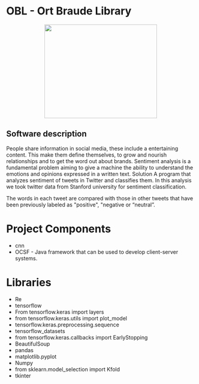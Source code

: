  # OBL - Ort Braude Library
 <p align="center"><img src="https://github.com/nissim490/The-Library-System/blob/master/images/icon.ico" height="250" width="300" /></p>

  
## Software description  
People share information in social media, these include a entertaining content. This make them define themselves, to grow and nourish relationships and to get the word out about brands.
Sentiment analysis is a fundamental problem aiming to give a machine the ability to understand the emotions and opinions expressed in a written text. 
Solution
A program that analyzes sentiment of tweets in Twitter and classifies them.
In this analysis we took twitter data from Stanford university for sentiment classification.

The words in each tweet are compared with those in other tweets that have been previously labeled as "positive", "negative or “neutral”.



# Project Components  
* cnn  
* OCSF - Java framework that can be used to develop client-server systems. 
  
# Libraries
* Re
* tensorflow
* From tensorflow.keras import layers
* from tensorflow.keras.utils import plot_model
* tensorflow.keras.preprocessing.sequence
* tensorflow_datasets
* from tensorflow.keras.callbacks import EarlyStopping
* BeautifulSoup
* pandas
* matplotlib.pyplot
* Numpy
* from sklearn.model_selection import Kfold
* tkinter
